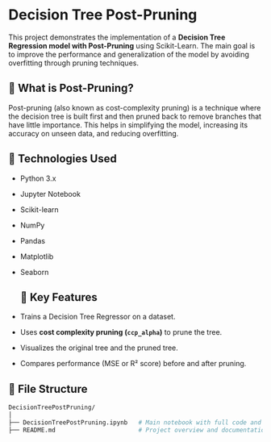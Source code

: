 # Decision Tree Post-Pruning

This project demonstrates the implementation of a **Decision Tree Regression model with Post-Pruning** using Scikit-Learn. The main goal is to improve the performance and generalization of the model by avoiding overfitting through pruning techniques.

## 📌 What is Post-Pruning?

Post-pruning (also known as cost-complexity pruning) is a technique where the decision tree is built first and then pruned back to remove branches that have little importance. This helps in simplifying the model, increasing its accuracy on unseen data, and reducing overfitting.

## 🔧 Technologies Used

- Python 3.x
- Jupyter Notebook
- Scikit-learn
- NumPy
- Pandas
- Matplotlib
- Seaborn
  
  ## 🧠 Key Features

- Trains a Decision Tree Regressor on a dataset.
- Uses **cost complexity pruning (`ccp_alpha`)** to prune the tree.
- Visualizes the original tree and the pruned tree.
- Compares performance (MSE or R² score) before and after pruning.
  
## 📁 File Structure

```bash
DecisionTreePostPruning/
│
├── DecisionTreePostPruning.ipynb   # Main notebook with full code and analysis
├── README.md                       # Project overview and documentation
